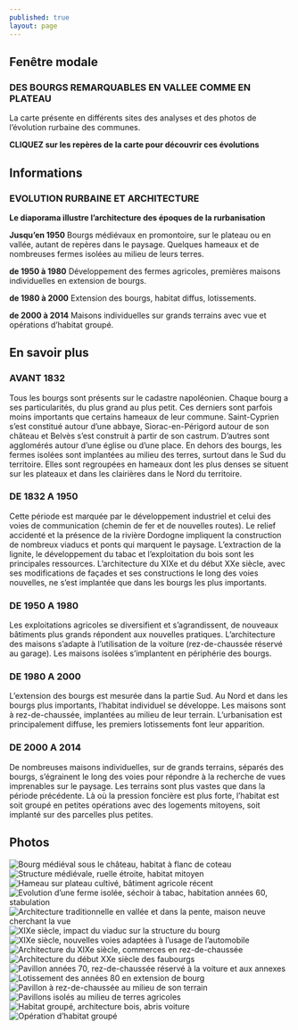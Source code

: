 ```yaml
---
published: true
layout: page
---
```


## Fenêtre modale


### DES BOURGS REMARQUABLES EN VALLEE COMME EN PLATEAU

La carte présente en différents sites des analyses et des photos de l’évolution rurbaine des communes.

**CLIQUEZ sur les repères de la carte pour découvrir ces évolutions**




## Informations


### EVOLUTION RURBAINE ET ARCHITECTURE

**Le diaporama illustre l’architecture des époques de la rurbanisation**

**Jusqu’en 1950** Bourgs médiévaux en promontoire, sur le plateau ou en vallée, autant de repères dans le paysage. Quelques hameaux et de nombreuses fermes isolées au milieu de leurs terres.

**de 1950 à 1980** Développement des fermes agricoles, premières maisons individuelles en extension de bourgs.

**de 1980 à 2000** Extension des bourgs, habitat diffus, lotissements.

**de 2000 à 2014** Maisons individuelles sur grands terrains avec vue et opérations d’habitat groupé. 



## En savoir plus


### AVANT 1832

Tous les bourgs sont présents sur le cadastre napoléonien. Chaque bourg a ses particularités, du plus grand au plus petit. Ces derniers sont parfois moins importants que certains hameaux de leur commune. Saint-Cyprien s’est constitué autour d’une abbaye, Siorac-en-Périgord autour de son château et Belvès s’est construit à partir de son castrum. D’autres sont agglomérés autour d’une église ou d’une place. En dehors des bourgs, les fermes isolées sont implantées au milieu des terres, surtout dans le Sud du territoire. Elles sont regroupées en hameaux dont les plus denses se situent sur les plateaux et dans les clairières dans le Nord du territoire.

### DE 1832 A 1950

Cette période est marquée par le développement industriel et celui des voies de communication (chemin de fer et de nouvelles routes). Le relief accidenté et la présence de la rivière Dordogne impliquent la construction de nombreux viaducs et ponts qui marquent le paysage. L’extraction de la lignite, le développement du tabac et l’exploitation du bois sont les principales ressources. L’architecture du XIXe et du début XXe siècle, avec ses modifications de façades et ses constructions le long des voies nouvelles, ne s’est implantée que dans les bourgs les plus importants.

### DE 1950 A 1980

Les exploitations agricoles se diversifient et s’agrandissent, de nouveaux bâtiments plus grands répondent aux nouvelles pratiques. L’architecture des maisons s’adapte à l’utilisation de la voiture (rez-de-chaussée réservé au garage). Les maisons isolées s’implantent en périphérie des bourgs.

### DE 1980 A 2000

L’extension des bourgs est mesurée dans la partie Sud. Au Nord et dans les bourgs plus importants, l’habitat individuel se développe. Les maisons sont à rez-de-chaussée, implantées au milieu de leur terrain. L’urbanisation est principalement diffuse, les premiers lotissements font leur apparition. 

### DE 2000 A 2014

De nombreuses maisons individuelles, sur de grands terrains, séparés des bourgs, s’égrainent le long des voies pour répondre à la recherche de vues imprenables sur le paysage. Les terrains sont plus vastes que dans la période précédente. Là où la pression foncière est plus forte, l’habitat est soit groupé en petites opérations avec des logements mitoyens, soit implanté sur des parcelles plus petites.

## Photos

![Bourg médiéval sous le château, habitat à flanc de coteau]({{site.baseurl}}/data/images/8/histoire/08_HISTOIRE_01.JPG)
![Structure médiévale, ruelle étroite, habitat mitoyen ]({{site.baseurl}}/data/images/8/histoire/08_HISTOIRE_02.JPG)
![Hameau sur plateau cultivé, bâtiment agricole récent ]({{site.baseurl}}/data/images/8/histoire/08_HISTOIRE_03.JPG)
![Evolution d’une ferme isolée, séchoir à tabac, habitation années 60, stabulation]({{site.baseurl}}/data/images/8/histoire/08_HISTOIRE_04.JPG)
![Architecture traditionnelle en vallée et dans la pente, maison neuve cherchant la vue]({{site.baseurl}}/data/images/8/histoire/08_HISTOIRE_05.JPG)
![XIXe siècle, impact du viaduc sur la structure du bourg]({{site.baseurl}}/data/images/8/histoire/08_HISTOIRE_06.JPG)
![XIXe siècle, nouvelles voies adaptées à l’usage de l’automobile]({{site.baseurl}}/data/images/8/histoire/08_HISTOIRE_07.JPG)
![Architecture du XIXe siècle, commerces en rez-de-chaussée]({{site.baseurl}}/data/images/8/histoire/08_HISTOIRE_08.JPG)
![Architecture du début XXe siècle des faubourgs]({{site.baseurl}}/data/images/8/histoire/08_HISTOIRE_09.JPG)
![Pavillon années 70, rez-de-chaussée réservé à la voiture et aux annexes]({{site.baseurl}}/data/images/8/histoire/08_HISTOIRE_10.JPG)
![Lotissement des années 80 en extension de bourg]({{site.baseurl}}/data/images/8/histoire/08_HISTOIRE_11.JPG)
![Pavillon à rez-de-chaussée au milieu de son terrain]({{site.baseurl}}/data/images/8/histoire/08_HISTOIRE_12.JPG)
![Pavillons isolés au milieu de terres agricoles ]({{site.baseurl}}/data/images/8/histoire/08_HISTOIRE_13.JPG)
![Habitat groupé, architecture bois, abris voiture]({{site.baseurl}}/data/images/8/histoire/08_HISTOIRE_14.JPG)
![Opération d’habitat groupé]({{site.baseurl}}/data/images/8/histoire/08_HISTOIRE_15.JPG)
